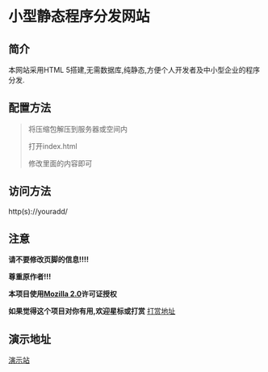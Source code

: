 # 小型静态程序分发网站

## 简介

本网站采用HTML 5搭建,无需数据库,纯静态,方便个人开发者及中小型企业的程序分发.

## 配置方法

> 将压缩包解压到服务器或空间内
>
> 打开index.html
>
> 修改里面的内容即可
>
## 访问方法

http(s)://youradd/

## 注意

**请不要修改页脚的信息!!!!**

**尊重原作者!!!**

**本项目使用[Mozilla 2.0](https://www.mozilla.org/en-US/MPL/)许可证授权**

**如果觉得这个项目对你有用,欢迎星标或打赏**
[打赏地址](https://afdian.net/@lucloud_hqqr)
## 演示地址

[演示站](https://hqqr.lucloud.top)
